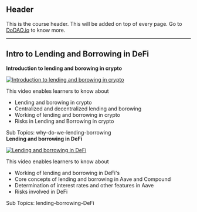 ## Header
This is the course header. This will be added on top of every page. Go to [DoDAO.io](https://www.dodao.io) to know more.

 ---
 
 ## Intro to Lending and Borrowing in DeFi
 
  **Introduction to lending and borowing in crypto**
 
 [![Introduction to lending and borowing in crypto](https://img.youtube.com/vi/null/0.jpg)](https://www.youtube.com/watch?v=null)     
 
 This video enables learners to know about
  * Lending and borowing in crypto
  * Centralized and  decentralized lending and borowing 
  * Working of lending and borrowing in crypto
  * Risks in Lending and Borrowing in crypto
    
 
 Sub Topics: why-do-we-lending-borrowing    
  **Lending and borrowing in DeFi**
 
 [![Lending and borrowing in DeFi](https://img.youtube.com/vi/null/0.jpg)](https://www.youtube.com/watch?v=null)     
 
 This video enables learners to know about
  * Working of lending and borrowing in DeFi's
  * Core concepts of lending and borrowing in Aave and Compound
  * Determination of interest rates and other features in Aave
  * Risks involved in DeFi
    
 
 Sub Topics: lending-borrowing-DeFi    
 
